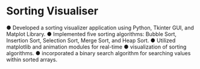 # Sorting Visualiser
 
● Developed a sorting visualizer application using Python,
Tkinter GUI, and Matplot Library.
● Implemented five sorting algorithms: Bubble Sort, Insertion
Sort, Selection Sort, Merge Sort, and Heap Sort.
● Utilized matplotlib and animation modules for real-time
● visualization of sorting algorithms.
● incorporated a binary search algorithm for searching values
within sorted arrays.